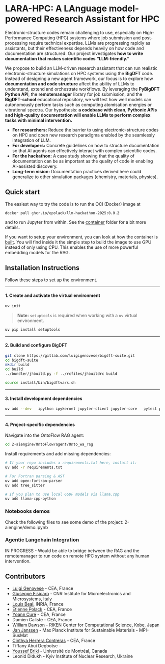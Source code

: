 # LARA-HPC: A LAnguage model-powered Research Assistant for HPC

Electronic-structure codes remain challenging to use, especially on High-Performance Computing (HPC) systems where job submission and post-processing require technical expertise. LLMs are progressing rapidly as assistants, but their effectiveness depends heavily on how code and documentation are structured. Our project investigates **how to write documentation that makes scientific codes “LLM-friendly.”**

We propose to build an LLM-driven research assistant that can run realistic electronic-structure simulations on HPC systems using the **BigDFT** code. Instead of designing a new agent framework, our focus is to explore how **documentation and code structure** affect the ability of LLMs to understand, extend and orchestrate workflows.
By leveraging the **PyBigDFT Python API**, the **remotemanager** library for job submission, and the **BigDFT-school** educational repository, we will test how well models can autonomously perform tasks such as computing atomisation energies or vibrational spectra. Our hypothesis: **a codebase with clean, Pythonic APIs and high-quality documentation will enable LLMs to perform complex tasks with minimal intervention.**

* **For researchers:** Reduce the barrier to using electronic-structure codes on HPC and open new research paradigma enabled by the seamlessly integration of LLM.
* **For developers:** Concrete guidelines on how to structure documentation so that AI agents can effectively interact with complex scientific codes.
* **For the hackathon:** A case study showing that the quality of documentation can be as important as the quality of code in enabling AI-assisted discovery.
* **Long-term vision:** Documentation practices derived here could generalize to other simulation packages (chemistry, materials, physics).

## Quick start

The easiest way to try the code is to run the OCI (Docker) image at
```
docker pull ghcr.io/epolack/llm-hackathon-2025:0.0.2
```
and to run Jupyter from within.
See the [container](container) folder for a bit more details.

If you want to setup your environment, you can look at how the container is [built](container/build_oci.sh).
You will find inside it the simple step to build the image to use GPU instead of only using CPU.
This enables the use of more powerful embedding models for the RAG.


## Installation Instructions

Follow these steps to set up the environment.

---

#### 1. Create and activate the virtual environment

```bash
uv init
```

> **Note:** `setuptools` is required when working with a `uv` virtual environment.

```bash
uv pip install setuptools
```

---

#### 2. Build and configure BigDFT

```bash
git clone https://gitlab.com/luigigenovese/bigdft-suite.git
cd bigdft-suite
mkdir build
cd build
../bundler/jhbuild.py -f ../rcfiles/jhbuildrc build

source install/bin/bigdftvars.sh
```

---

#### 3. Install development dependencies

```bash
uv add --dev   ipython ipykernel jupyter-client jupyter-core   pytest pytest-cov pytest-xdist nbval   sphinx sphinx-rtd-theme nbsphinx nbconvert nbformat   pre-commit ruff rich   mcp remotemanager sse-starlette uvicorn typer
```

---

#### 4. Project-specific dependencies

Navigate into the OntoFlow RAG agent:

```bash
cd 2-aiengine/OntoFlow/agent/Onto_wa_rag
```

Install requirements and add missing dependencies:

```bash
# If your repo includes a requirements.txt here, install it:
uv add -r requirements.txt

# For Fortran parsing & AST
uv add open-fortran-parser
uv add tree_sitter

# If you plan to use local GGUF models via llama.cpp
uv add llama-cpp-python
```

### Notebooks demos

Check the following files to see some demo of the project: 2-aiengine/demo.ipynb

### Agentic Langchain Integration

IN PROGRESS - Would be able to bridge between the RAG and the remotemanager to run code on remote HPC system without any human intervention.



## Contributors
* [Luigi Genovese](https://github.com/luigigenovese) - CEA, France
* [Giuseppe Fisicaro](https://github.com/giuseppefisicaro) - CNR Institute for Microelectronics and Microsystems, Italy
* [Louis Beal](https://github.com/ljbeal), INRIA, France
* [Étienne Polack](https://github.com/epolack) - CEA, France
* [Yoann Curé](https://github.com/Yopla38) - CEA, France
* Damien Caliste - CEA, France
* [William Dawson](https://github.com/william-dawson) - RIKEN Center for Computational Science, Kobe, Japan
* [Jan Janssen](https://github.com/jan-janssen) - Max Planck Institute for Sustainable Materials - MPI-SusMat
* [Cinthya Herrera Contreras](https://github.com/cnherrera) - CEA, France
* Tiffany Abui Degbotse -
* [Youssef Briki](https://github.com/youssefbriki1) - Université de Montréal, Canada
* Leonid Didukh - Kyiv Institute of Nuclear Research, Ukraine
